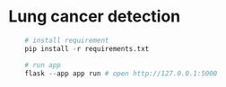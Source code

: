 # Lung cancer detection

```python
    # install requirement
    pip install -r requirements.txt

    # run app
    flask --app app run # open http://127.0.0.1:5000
```

